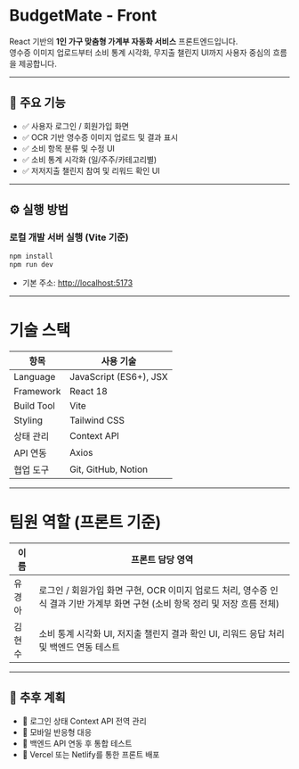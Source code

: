 #  BudgetMate - Front

React 기반의 **1인 가구 맞춤형 가계부 자동화 서비스** 프론트엔드입니다.  
영수증 이미지 업로드부터 소비 통계 시각화, 무지출 챌린지 UI까지 사용자 중심의 흐름을 제공합니다.

---

## 🚀 주요 기능

- ✅ 사용자 로그인 / 회원가입 화면
- ✅ OCR 기반 영수증 이미지 업로드 및 결과 표시
- ✅ 소비 항목 분류 및 수정 UI
- ✅ 소비 통계 시각화 (일/주주/카테고리별)
- ✅ 저저지출 챌린지 참여 및 리워드 확인 UI

---

## ⚙️ 실행 방법

### 로컬 개발 서버 실행 (Vite 기준)

```bash
npm install
npm run dev
````

* 기본 주소: [http://localhost:5173](http://localhost:5173)

---

# 기술 스택

| 항목         | 사용 기술                  |
| ---------- | ---------------------- |
| Language   | JavaScript (ES6+), JSX |
| Framework  | React 18               |
| Build Tool | Vite                   |
| Styling    | Tailwind CSS           |
| 상태 관리      | Context API            |
| API 연동     | Axios                  |
| 협업 도구      | Git, GitHub, Notion    |

---

# 팀원 역할 (프론트 기준)

| 이름   | 프론트 담당 영역 |
|--------|------------------|
| 유경아 | 로그인 / 회원가입 화면 구현, OCR 이미지 업로드 처리, 영수증 인식 결과 기반 가계부 화면 구현 (소비 항목 정리 및 저장 흐름 전체) |
| 김현수 | 소비 통계 시각화 UI, 저지출 챌린지 결과 확인 UI, 리워드 응답 처리 및 백엔드 연동 테스트 |


---

## 📌 추후 계획

* 🔐 로그인 상태 Context API 전역 관리
* 📱 모바일 반응형 대응
* 🧪 백엔드 API 연동 후 통합 테스트
* 🚀 Vercel 또는 Netlify를 통한 프론트 배포




